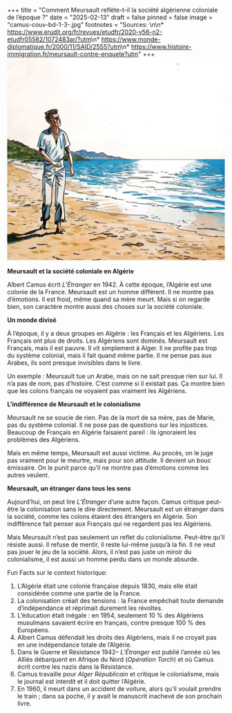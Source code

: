 +++
title = "Comment Meursault reflète-t-il la société algérienne coloniale de l’époque ?"
date = "2025-02-13"
draft = false
pinned = false
image = "camus-couv-bd-1-3-.jpg"
footnotes = "Sources: \n\n* <https://www.erudit.org/fr/revues/etudfr/2020-v56-n2-etudfr05582/1072483ar/?utm>\n* <https://www.monde-diplomatique.fr/2000/11/SAID/2555?utm>\n* <https://www.histoire-immigration.fr/meursault-contre-enquete?utm>"
+++
![](camus-couv-bd-1-3-.jpg)

**Meursault et la société coloniale en Algérie**

Albert Camus écrit *L’Étranger* en 1942. À cette époque, l’Algérie est une colonie de la France. Meursault est un homme différent. Il ne montre pas d’émotions. Il est froid, même quand sa mère meurt. Mais si on regarde bien, son caractère montre aussi des choses sur la société coloniale.

**Un monde divisé**

À l’époque, il y a deux groupes en Algérie : les Français et les Algériens. Les Français ont plus de droits. Les Algériens sont dominés. Meursault est Français, mais il est pauvre. Il vit simplement à Alger. Il ne profite pas trop du système colonial, mais il fait quand même partie. Il ne pense pas aux Arabes, ils sont presque invisibles dans le livre.

Un exemple : Meursault tue un Arabe, mais on ne sait presque rien sur lui. Il n’a pas de nom, pas d’histoire. C’est comme si il existait pas. Ça montre bien que les colons français ne voyaient pas vraiment les Algériens.

**L’indifférence de Meursault et le colonialisme**

Meursault ne se soucie de rien. Pas de la mort de sa mère, pas de Marie, pas du système colonial. Il ne pose pas de questions sur les injustices. Beaucoup de Français en Algérie faisaient pareil : ils ignoraient les problèmes des Algériens.

Mais en même temps, Meursault est aussi victime. Au procès, on le juge pas vraiment pour le meurtre, mais pour son attitude. Il devient un bouc émissaire. On le punit parce qu’il ne montre pas d’émotions comme les autres veulent.

**Meursault, un étranger dans tous les sens**

Aujourd’hui, on peut lire *L’Étranger* d’une autre façon. Camus critique peut-être la colonisation sans le dire directement. Meursault est un étranger dans la société, comme les colons étaient des étrangers en Algérie. Son indifférence fait penser aux Français qui ne regardent pas les Algériens.

Mais Meursault n’est pas seulement un reflet du colonialisme. Peut-être qu’il résiste aussi. Il refuse de mentir, il reste lui-même jusqu’à la fin. Il ne veut pas jouer le jeu de la société. Alors, il n’est pas juste un miroir du colonialisme, il est aussi un homme perdu dans un monde absurde.

Fun Facts sur le context historique:

1. L’Algérie était une colonie française depuis 1830, mais elle était considérée comme une partie de la France.
2. La colonisation créait des tensions : la France empêchait toute demande d’indépendance et réprimait durement les révoltes.
3. L’éducation était inégale : en 1954, seulement 10 % des Algériens musulmans savaient écrire en français, contre presque 100 % des Européens.
4. Albert Camus défendait les droits des Algériens, mais il ne croyait pas en une indépendance totale de l’Algérie.
5. Dans le Guerre et Résistance 1942– *L’Étranger* est publié l’année où les Alliés débarquent en Afrique du Nord (*Opération Torch*) et où Camus écrit contre les nazis dans la Résistance.
6. Camus travaille pour *Alger Républicain* et critique le colonialisme, mais le journal est interdit et il doit quitter l’Algérie.
7. En 1960, il meurt dans un accident de voiture, alors qu’il voulait prendre le train ; dans sa poche, il y avait le manuscrit inachevé de son prochain livre.